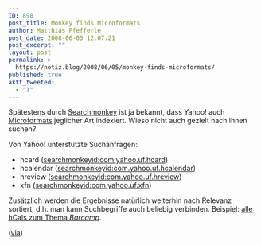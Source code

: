 ```yaml
---
ID: 898
post_title: Monkey finds Microformats
author: Matthias Pfefferle
post_date: 2008-06-05 12:07:21
post_excerpt: ""
layout: post
permalink: >
  https://notiz.blog/2008/06/05/monkey-finds-microformats/
published: true
aktt_tweeted:
  - "1"
---
```

Spätestens durch <a href="http://developer.yahoo.com/searchmonkey/">Searchmonkey</a> ist ja bekannt, dass Yahoo! auch <a href="http://microformats.org">Microformats</a> jeglicher Art indexiert. Wieso nicht auch gezielt nach ihnen suchen?

Von Yahoo! unterstützte Suchanfragen:
<ul><li>hcard (<a href="http://search.yahoo.com/search?p=searchmonkeyid%3Acom.yahoo.uf.hcard">searchmonkeyid:com.yahoo.uf.hcard</a>)</li>
<li>hcalendar (<a href="http://search.yahoo.com/search?p=searchmonkeyid%3Acom.yahoo.uf.hcalendar">searchmonkeyid:com.yahoo.uf.hcalendar</a>)</li>
<li>hreview (<a href="http://search.yahoo.com/search?p=searchmonkeyid%3Acom.yahoo.uf.hreview">searchmonkeyid:com.yahoo.uf.hreview</a>)</li>
<li>xfn (<a href="http://search.yahoo.com/search?p=searchmonkeyid%3Acom.yahoo.uf.xfn">searchmonkeyid:com.yahoo.uf.xfn</a>)</li></ul>

Zusätzlich werden die Ergebnisse natürlich weiterhin nach Relevanz sortiert, d.h. man kann Suchbegriffe auch beliebig verbinden.
Beispiel: <a href="http://search.yahoo.com/search?p=barcamp+searchmonkeyid%3Acom.yahoo.uf.hcalendar">alle hCals zum Thema <em>Barcamp</em></a>.

(<a href="http://developer.yahoo.net/blog/archives/2008/06/monkey_microformat.html">via</a>)